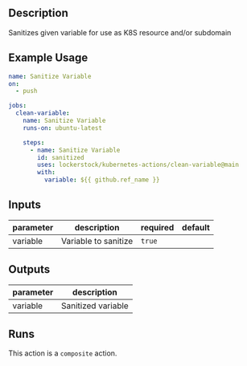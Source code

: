 <!-- action-docs-description -->
## Description

Sanitizes given variable for use as K8S resource and/or subdomain


<!-- action-docs-description -->

## Example Usage

```yaml
name: Sanitize Variable
on:
  - push

jobs:
  clean-variable:
    name: Sanitize Variable
    runs-on: ubuntu-latest

    steps:
      - name: Sanitize Variable
        id: sanitized
        uses: lockerstock/kubernetes-actions/clean-variable@main
        with:
          variable: ${{ github.ref_name }}
```

<!-- action-docs-inputs -->
## Inputs

| parameter | description | required | default |
| - | - | - | - |
| variable | Variable to sanitize | `true` |  |



<!-- action-docs-inputs -->

<!-- action-docs-outputs -->
## Outputs

| parameter | description |
| - | - |
| variable | Sanitized variable |



<!-- action-docs-outputs -->

<!-- action-docs-runs -->
## Runs

This action is a `composite` action.


<!-- action-docs-runs -->

